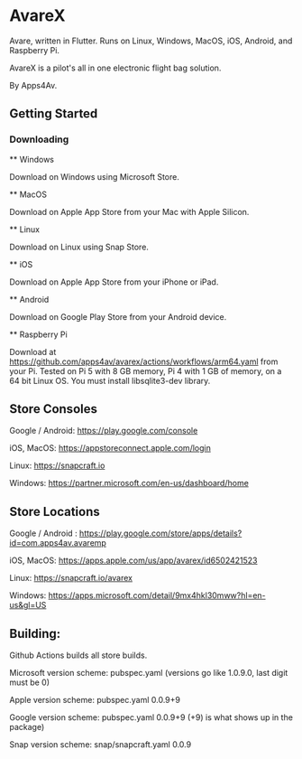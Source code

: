 # AvareX

Avare, written in Flutter. Runs on Linux, Windows, MacOS, iOS, Android, and Raspberry Pi.

AvareX is a pilot's all in one electronic flight bag solution.

By Apps4Av.

## Getting Started



### Downloading


** Windows 

Download on Windows using Microsoft Store.

** MacOS

Download on Apple App Store from your Mac with Apple Silicon.

** Linux

Download on Linux using Snap Store.

** iOS

Download on Apple App Store from your iPhone or iPad.

** Android

Download on Google Play Store from your Android device.

** Raspberry Pi

Download at https://github.com/apps4av/avarex/actions/workflows/arm64.yaml from your Pi. Tested on Pi 5 with 8 GB memory, Pi 4 with 1 GB of memory, on a 64 bit Linux OS. You must install libsqlite3-dev library.

## Store Consoles

Google / Android: https://play.google.com/console

iOS, MacOS: https://appstoreconnect.apple.com/login

Linux: https://snapcraft.io

Windows: https://partner.microsoft.com/en-us/dashboard/home

## Store Locations

Google / Android : https://play.google.com/store/apps/details?id=com.apps4av.avaremp

iOS, MacOS: https://apps.apple.com/us/app/avarex/id6502421523

Linux: https://snapcraft.io/avarex

Windows: https://apps.microsoft.com/detail/9mx4hkl30mww?hl=en-us&gl=US

## Building:

Github Actions builds all store builds.

Microsoft version scheme: pubspec.yaml (versions go like 1.0.9.0, last digit must be 0)

Apple version scheme: pubspec.yaml 0.0.9+9

Google version scheme: pubspec.yaml 0.0.9+9  (+9) is what shows up in the package)

Snap version scheme: snap/snapcraft.yaml 0.0.9


